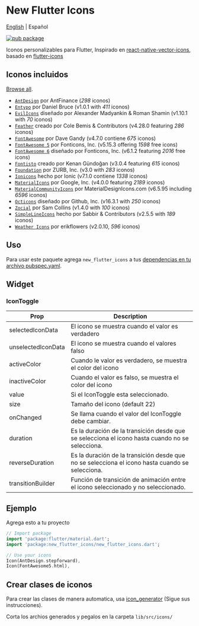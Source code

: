 # New Flutter Icons

[English](./README.md) | Español

[![pub package](https://img.shields.io/pub/v/new_flutter_icons.svg)](https://pub.dartlang.org/packages/new_flutter_icons)

Iconos personalizables para Flutter, Inspirado en [react-native-vector-icons](https://github.com/oblador/react-native-vector-icons), basado en [flutter-icons](https://github.com/flutter-studio/flutter-icons.git)

## Iconos incluidos

[Browse all](https://oblador.github.io/react-native-vector-icons/).

* [`AntDesign`](https://ant.design/) por AntFinance (*298* iconos)
* [`Entypo`](https://entypo.com) por Daniel Bruce (v1.0.1 with *411* iconos)
* [`EvilIcons`](https://evil-icons.io) diseñado por Alexander Madyankin & Roman Shamin (v1.10.1 with *70* iconos)
* [`Feather`](https://feathericons.com) creado por Cole Bemis & Contributors (v4.28.0 featuring *286* iconos)
* [`FontAwesome`](https://fortawesome.github.io/Font-Awesome/icons) por Dave Gandy (v4.7.0 contiene *675* iconos)
* [`FontAwesome 5`](https://fontawesome.com/v5/icons/) por Fonticons, Inc. (v5.15.3 offering *1598* free icons)
* [`FontAwesome 6`](https://fontawesome.com) diseñado por Fonticons, Inc. (v6.1.2 featuring *2016* free icons)
* [`Fontisto`](https://github.com/kenangundogan/fontisto) creado por Kenan Gündoğan (v3.0.4 featuring *615* iconos)
* [`Foundation`](https://zurb.com/playground/foundation-icon-fonts-3) por ZURB, Inc. (v3.0 with *283* iconos)
* [`Ionicons`](https://ionicons.com/) hecho por Ionic (v7.1.0 contiene *1338* iconos)
* [`MaterialIcons`](https://fonts.google.com/icons/) por Google, Inc. (v4.0.0 featuring *2189* iconos)
* [`MaterialCommunityIcons`](https://materialdesignicons.com/) por MaterialDesignIcons.com (v6.5.95 including *6596* iconos)
* [`Octicons`](https://octicons.github.com) diseñado por Github, Inc. (v16.3.1 with *250* iconos)
* [`Zocial`](https://zocial.smcllns.com/) por Sam Collins (v1.4.0 with *100* iconos)
* [`SimpleLineIcons`](https://simplelineicons.github.io/) hecho por Sabbir & Contributors (v2.5.5 with *189* iconos)
* [`Weather Icons`](https://erikflowers.github.io/weather-icons/) por erikflowers (v2.0.10, *596* iconos)

## Uso

Para usar este paquete agrega `new_flutter_icons` a tus [dependencias en tu archivo pubspec.yaml](https://flutter.io/platform-plugins/).

## Widget

### IconToggle

| Prop                 | Description                                                                                                                                                                               |
| -------------------- | ----------------------------------------------------------------------------------------------------------------------------------------------------------------------------------------- |
| selectedIconData  | El icono se muestra cuando el valor es verdadero |
| unselectedIconData | El icono se muestra cuando el valores falso |
| activeColor | Cuando le valor es verdadero, se muestra el color del icono |
| inactiveColor | Cuando el valor es falso, se muestra el color del icono |
| value| Si el IconToggle esta seleccionado. |
| size | Tamaño del icono (default 22)  |
| onChanged |  Se llama cuando el valor del IconToggle debe cambiar. |
| duration| Es la duración de la transición desde que se selecciona el icono hasta cuando no se selecciona. |
| reverseDuration | Es la duración de la transición desde que no se selecciona el icono hasta cuando se selecciona. |
| transitionBuilder |  Función de transición de animación entre el icono seleccionado y no seleccionado. |

## Ejemplo

Agrega esto a tu proyecto

``` dart
// Import package
import 'package:flutter/material.dart';
import 'package:new_flutter_icons/new_flutter_icons.dart';

// Use your icons
Icon(AntDesign.stepforward),
Icon(FontAwesome5.html),
```

## Crear clases de iconos

Para crear las clases de manera automatica, usa [icon_generator](https://github.com/OscarTinajero117/icons_generator) (Sigue sus instrucciones).

Corta los archios generados y pegalos en la carpeta `lib/src/icons/`
